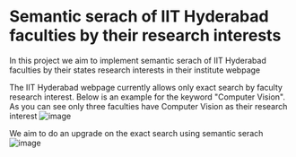 # Semantic serach of IIT Hyderabad faculties by their research interests
In this project we aim to implement semantic serach of IIT Hyderabad faculties by their states research interests in their institute webpage

The IIT Hyderabad webpage currently allows only exact search by faculty research interest. Below is an example for the keyword "Computer Vision". As you can see only three faculties have Computer Vision as their research interest
![image](https://github.com/ArvindRoshaan/project-semantic-faculty-recommender/assets/91244663/98660005-2822-4bcf-b965-db8718454be9)

We aim to do an upgrade on the exact search using semantic serach
![image](https://github.com/ArvindRoshaan/project-semantic-faculty-recommender/assets/91244663/89181d7a-77f4-4160-911d-e61cb444f8b0)
